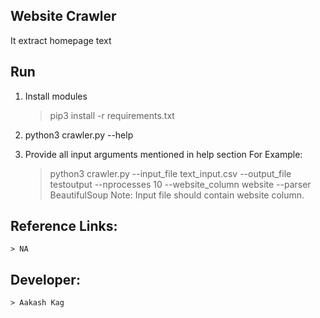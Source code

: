 ## Website Crawler
It extract homepage text

## Run
1) Install modules
	> pip3 install -r requirements.txt 

2) python3 crawler.py --help

3) Provide all input arguments mentioned in help section
For Example:
	>  python3 crawler.py --input_file text_input.csv --output_file testoutput --nprocesses 10 --website_column website --parser BeautifulSoup
Note: Input file should contain website column.

## Reference Links:
	> NA
## Developer:
	> Aakash Kag

